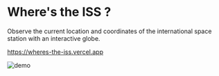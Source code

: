 # Where's the ISS ?

Observe the current location and coordinates of the international space station with an interactive globe.

https://wheres-the-iss.vercel.app

![demo](https://i.imgur.com/YAxCgXZ.gif)
